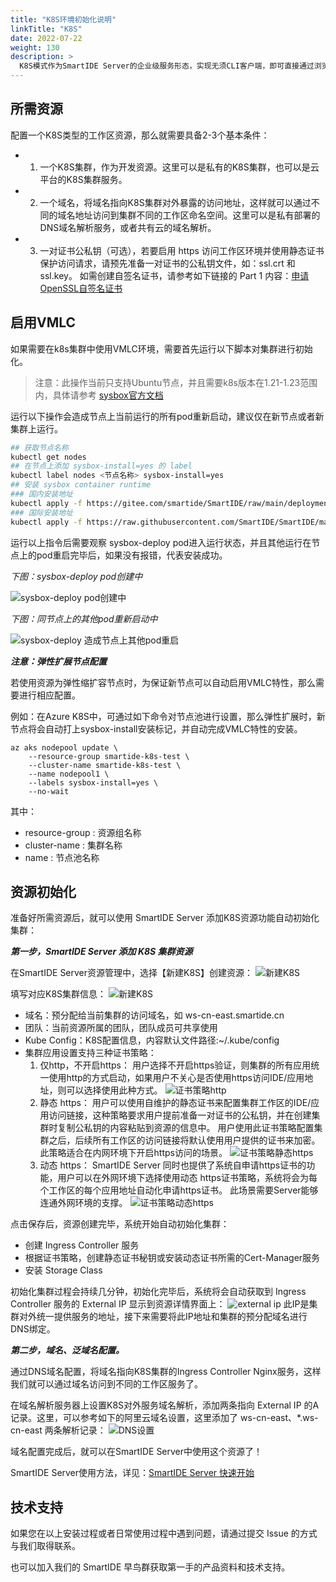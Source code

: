 ```yaml
---
title: "K8S环境初始化说明"
linkTitle: "K8S"
date: 2022-07-22
weight: 130
description: >
  K8S模式作为SmartIDE Server的企业级服务形态，实现无须CLI客户端，即可直接通过浏览器访问工作区。通过此手册，你可以轻松地初始化一个K8S集群，然后将其配置到官方SmartIDE Server(dev.smartide.cn)或任何私有部署的SmartIDE Server上，创建K8S类型的工作区。
---
```


## 所需资源
配置一个K8S类型的工作区资源，那么就需要具备2-3个基本条件：
- 1. 一个K8S集群，作为开发资源。这里可以是私有的K8S集群，也可以是云平台的K8S集群服务。
- 2. 一个域名，将域名指向K8S集群对外暴露的访问地址，这样就可以通过不同的域名地址访问到集群不同的工作区命名空间。这里可以是私有部署的DNS域名解析服务，或者共有云的域名解析。
- 3. 一对证书公私钥（可选），若要启用 https 访问工作区环境并使用静态证书保护访问请求，请预先准备一对证书的公私钥文件，如：ssl.crt 和 ssl.key。
如需创建自签名证书，请参考如下链接的 Part 1 内容：[申请OpenSSL自签名证书](https://smartide.cn/zh/docs/manual/marketplace/self-signed-certificate/)

## 启用VMLC
如果需要在k8s集群中使用VMLC环境，需要首先运行以下脚本对集群进行初始化。

> 注意：此操作当前只支持Ubuntu节点，并且需要k8s版本在1.21-1.23范围内，具体请参考 [sysbox官方文档](https://github.com/nestybox/sysbox/blob/master/docs/user-guide/install-k8s.md)

运行以下操作会造成节点上当前运行的所有pod重新启动，建议仅在新节点或者新集群上运行。

```bash
## 获取节点名称
kubectl get nodes
## 在节点上添加 sysbox-install=yes 的 label
kubectl label nodes <节点名称> sysbox-install=yes
## 安装 sysbox container runtime
### 国内安装地址
kubectl apply -f https://gitee.com/smartide/SmartIDE/raw/main/deployment/k8s/sysbox-install-cn.yaml
### 国际安装地址
kubectl apply -f https://raw.githubusercontent.com/SmartIDE/SmartIDE/main/deployment/k8s/sysbox-install.yaml
```

运行以上指令后需要观察 sysbox-deploy pod进入运行状态，并且其他运行在节点上的pod重启完毕后，如果没有报错，代表安装成功。

*下图：sysbox-deploy pod创建中*

![sysbox-deploy pod创建中](./images/sysbox-install-001.png)

*下图：同节点上的其他pod重新启动中*

![sysbox-deploy 造成节点上其他pod重启](./images/sysbox-install-002.png)

***注意：弹性扩展节点配置***

若使用资源为弹性缩扩容节点时，为保证新节点可以自动启用VMLC特性，那么需要进行相应配置。

例如：在Azure K8S中，可通过如下命令对节点池进行设置，那么弹性扩展时，新节点将会自动打上sysbox-install安装标记，并自动完成VMLC特性的安装。
```shell
az aks nodepool update \
    --resource-group smartide-k8s-test \
    --cluster-name smartide-k8s-test \
    --name nodepool1 \
    --labels sysbox-install=yes \
    --no-wait
```
其中：
- resource-group : 资源组名称
- cluster-name : 集群名称
- name : 节点池名称

## 资源初始化
准备好所需资源后，就可以使用 SmartIDE Server 添加K8S资源功能自动初始化集群：

***第一步，SmartIDE Server 添加 K8S 集群资源***

在SmartIDE Server资源管理中，选择【新建K8S】创建资源：
![新建K8S](./images/04-k8s-createk8s.jpg)

填写对应K8S集群信息：
![新建K8S](./images/05-k8s-createdetail.jpg)
- 域名：预分配给当前集群的访问域名，如 ws-cn-east.smartide.cn
- 团队：当前资源所属的团队，团队成员可共享使用
- Kube Config：K8S配置信息，内容默认文件路径:~/.kube/config
- 集群应用设置支持三种证书策略：
  1. 仅http，不开启https：
  用户选择不开启https验证，则集群的所有应用统一使用http的方式启动，如果用户不关心是否使用https访问IDE/应用地址，则可以选择使用此种方式。
  ![证书策略http](./images/06-cert-policy-http.jpg)
  1. 静态 https：
  用户可以使用自维护的静态证书来配置集群工作区的IDE/应用访问链接，这种策略要求用户提前准备一对证书的公私钥，并在创建集群时复制公私钥的内容粘贴到资源的信息中。
  用户使用此证书策略配置集群之后，后续所有工作区的访问链接将默认使用用户提供的证书来加密。此策略适合在内网环境下开启https访问的场景。
  ![证书策略静态https](./images/07-cert-policy-static-https.jpg)
  1. 动态 https：
  SmartIDE Server 同时也提供了系统自申请https证书的功能，用户可以在外网环境下选择使用动态 https证书策略，系统将会为每个工作区的每个应用地址自动化申请https证书。
  此场景需要Server能够连通外网环境的支撑。
  ![证书策略动态https](./images/08-cert-policy-dynamic-https.jpg)

点击保存后，资源创建完毕，系统开始自动初始化集群：
- 创建 Ingress Controller 服务
- 根据证书策略，创建静态证书秘钥或安装动态证书所需的Cert-Manager服务
- 安装 Storage Class

初始化集群过程会持续几分钟，初始化完毕后，系统将会自动获取到 Ingress Controller 服务的 External IP 显示到资源详情界面上：
![external ip](./images/09-k8s-get-external-ip.jpg)
此IP是集群对外统一提供服务的地址，接下来需要将此IP地址和集群的预分配域名进行DNS绑定。

***第二步，域名、泛域名配置。***

通过DNS域名配置，将域名指向K8S集群的Ingress Controller Nginx服务，这样我们就可以通过域名访问到不同的工作区服务了。

在域名解析服务器上设置K8S对外服务域名解析，添加两条指向 External IP 的A记录。这里，可以参考如下的阿里云域名设置，这里添加了 ws-cn-east、*.ws-cn-east 两条解析记录：
  ![DNS设置](./images/02-k8s-dns.png)

域名配置完成后，就可以在SmartIDE Server中使用这个资源了！

SmartIDE Server使用方法，详见：[SmartIDE Server 快速开始](../../quickstart/server/)

## 技术支持
如果您在以上安装过程或者日常使用过程中遇到问题，请通过提交 Issue 的方式与我们取得联系。

也可以加入我们的 SmartIDE 早鸟群获取第一手的产品资料和技术支持。
